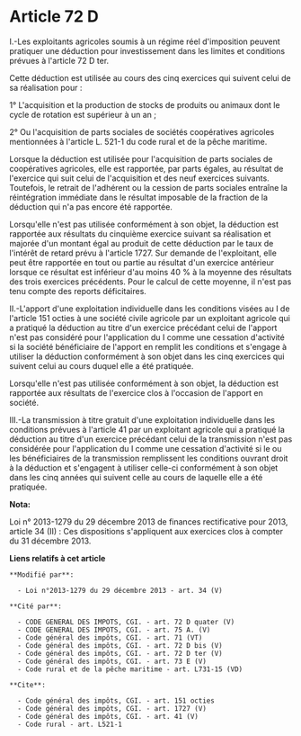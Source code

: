 # Article 72 D

I.-Les exploitants agricoles soumis à un régime réel d'imposition peuvent pratiquer une déduction pour investissement dans
les limites et conditions prévues à l'article 72 D ter. 

Cette déduction est utilisée au cours des cinq exercices qui suivent celui de sa réalisation pour : 

1° L'acquisition et la production de stocks de produits ou animaux dont le cycle de rotation est supérieur à un an ; 

2° Ou l'acquisition de parts sociales de sociétés coopératives agricoles mentionnées à l'article L. 521-1 du code rural et de
la pêche maritime. 

Lorsque la déduction est utilisée pour l'acquisition de parts sociales de coopératives agricoles, elle est rapportée, par
parts égales, au résultat de l'exercice qui suit celui de l'acquisition et des neuf exercices suivants. Toutefois, le retrait
de l'adhérent ou la cession de parts sociales entraîne la réintégration immédiate dans le résultat imposable de la fraction
de la déduction qui n'a pas encore été rapportée. 

Lorsqu'elle n'est pas utilisée conformément à son objet, la déduction est rapportée aux résultats du cinquième exercice
suivant sa réalisation et majorée d'un montant égal au produit de cette déduction par le taux de l'intérêt de retard prévu à
l'article 1727. Sur demande de l'exploitant, elle peut être rapportée en tout ou partie au résultat d'un exercice antérieur
lorsque ce résultat est inférieur d'au moins 40 % à la moyenne des résultats des trois exercices précédents. Pour le calcul
de cette moyenne, il n'est pas tenu compte des reports déficitaires. 

II.-L'apport d'une exploitation individuelle dans les conditions visées au I de l'article 151 octies à une société civile
agricole par un exploitant agricole qui a pratiqué la déduction au titre d'un exercice précédant celui de l'apport n'est pas
considéré pour l'application du I comme une cessation d'activité si la société bénéficiaire de l'apport en remplit les
conditions et s'engage à utiliser la déduction conformément à son objet dans les cinq exercices qui suivent celui au cours
duquel elle a été pratiquée. 

Lorsqu'elle n'est pas utilisée conformément à son objet, la déduction est rapportée aux résultats de l'exercice clos à
l'occasion de l'apport en société. 

III.-La transmission à titre gratuit d'une exploitation individuelle dans les conditions prévues à l'article 41 par un
exploitant agricole qui a pratiqué la déduction au titre d'un exercice précédant celui de la transmission n'est pas
considérée pour l'application du I comme une cessation d'activité si le ou les bénéficiaires de la transmission remplissent
les conditions ouvrant droit à la déduction et s'engagent à utiliser celle-ci conformément à son objet dans les cinq années
qui suivent celle au cours de laquelle elle a été pratiquée.

**Nota:**

Loi n° 2013-1279 du 29 décembre 2013 de finances rectificative pour 2013, article 34 (II) : Ces dispositions s'appliquent aux
exercices clos à compter du 31 décembre 2013.

**Liens relatifs à cet article**

	**Modifié par**:

	  - Loi n°2013-1279 du 29 décembre 2013 - art. 34 (V)

	**Cité par**:

	  - CODE GENERAL DES IMPOTS, CGI. - art. 72 D quater (V)
	  - CODE GENERAL DES IMPOTS, CGI. - art. 75 A. (V)
	  - Code général des impôts, CGI. - art. 71 (VT)
	  - Code général des impôts, CGI. - art. 72 D bis (V)
	  - Code général des impôts, CGI. - art. 72 D ter (V)
	  - Code général des impôts, CGI. - art. 73 E (V)
	  - Code rural et de la pêche maritime - art. L731-15 (VD)

	**Cite**:

	  - Code général des impôts, CGI. - art. 151 octies
	  - Code général des impôts, CGI. - art. 1727 (V)
	  - Code général des impôts, CGI. - art. 41 (V)
	  - Code rural - art. L521-1
